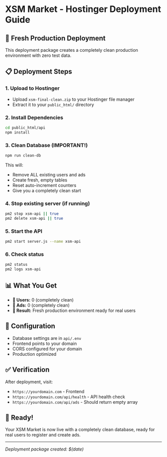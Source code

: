 # XSM Market - Hostinger Deployment Guide

## 🚀 Fresh Production Deployment

This deployment package creates a completely clean production environment with zero test data.

## 📋 Deployment Steps

### 1. Upload to Hostinger
- Upload `xsm-final-clean.zip` to your Hostinger file manager
- Extract it to your `public_html/` directory

### 2. Install Dependencies
```bash
cd public_html/api
npm install
```

### 3. Clean Database (IMPORTANT!)
```bash
npm run clean-db
```
This will:
- Remove ALL existing users and ads
- Create fresh, empty tables
- Reset auto-increment counters
- Give you a completely clean start

### 4. Stop existing server (if running)
```bash
pm2 stop xsm-api || true
pm2 delete xsm-api || true
```

### 5. Start the API
```bash
pm2 start server.js --name xsm-api
```

### 6. Check status
```bash
pm2 status
pm2 logs xsm-api
```

## 📊 What You Get

- **👥 Users:** 0 (completely clean)
- **📢 Ads:** 0 (completely clean)
- **🎯 Result:** Fresh production environment ready for real users

## 🔧 Configuration

- Database settings are in `api/.env`
- Frontend points to your domain
- CORS configured for your domain
- Production optimized

## ✅ Verification

After deployment, visit:
- `https://yourdomain.com` - Frontend
- `https://yourdomain.com/api/health` - API health check
- `https://yourdomain.com/api/ads` - Should return empty array

## 🎉 Ready!

Your XSM Market is now live with a completely clean database, ready for real users to register and create ads.

---
*Deployment package created: $(date)*
